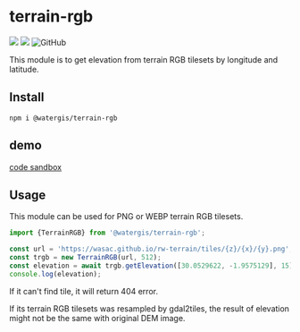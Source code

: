 # terrain-rgb
![](https://github.com/watergis/terrain-rgb/workflows/build/badge.svg)
![](https://github.com/watergis/terrain-rgb/workflows/Node.js%20Package/badge.svg)
![GitHub](https://img.shields.io/github/license/watergis/terrain-rgb)

This module is to get elevation from terrain RGB tilesets by longitude and latitude.

## Install

```
npm i @watergis/terrain-rgb
```

## demo

[code sandbox](https://codesandbox.io/s/terrain-rgb-g4nym)

## Usage

This module can be used for PNG or WEBP terrain RGB tilesets.

```ts
import {TerrainRGB} from '@watergis/terrain-rgb';

const url = 'https://wasac.github.io/rw-terrain/tiles/{z}/{x}/{y}.png';
const trgb = new TerrainRGB(url, 512);
const elevation = await trgb.getElevation([30.0529622, -1.9575129], 15);
console.log(elevation);
```

If it can't find tile, it will return 404 error.

If its terrain RGB tilesets was resampled by gdal2tiles, the result of elevation might not be the same with original DEM image.